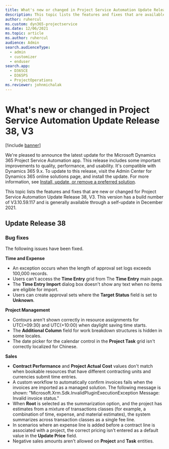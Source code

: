 ```yaml
---
title: What's new or changed in Project Service Automation Update Release 38, V3
description: This topic lists the features and fixes that are available in Microsoft Dynamics 365 Project Service Automation Update Release 38, V3.
author: ruhercul
ms.custom: dyn365-projectservice
ms.date: 12/06/2021
ms.topic: article
ms.author: ruhercul
audience: Admin
search.audienceType: 
  - admin
  - customizer
  - enduser
search.app: 
  - D365CE
  - D365PS
  - ProjectOperations
ms.reviewer: johnmichalak
---
```


# What's new or changed in Project Service Automation Update Release 38, V3

[!include [banner](../includes/psa-now-project-operations.md)]

We're pleased to announce the latest update for the Microsoft Dynamics 365 Project Service Automation app. This release includes some important improvements to quality, performance, and usability. It's compatible with Dynamics 365 9.x. To update to this release, visit the Admin Center for Dynamics 365 online solutions page, and install the update. For more information, see [Install, update, or remove a preferred solution](/power-platform/admin/install-remove-preferred-solution).

This topic lists the features and fixes that are new or changed for Project Service Automation Update Release 38, V3. This version has a build number of V3.10.59.117 and is generally available through a self-update in December 2021.

## Update Release 38

### Bug fixes

The following issues have been fixed.

**Time and Expense**

- An exception occurs when the length of approval set logs exceeds 100,000 records.
- Users can't access the **Time Entry** grid from The **Time Entry** main page.
- The **Time Entry Import** dialog box doesn't show any text when no items are eligible for import.
- Users can create approval sets where the **Target Status** field is set to **Unknown**.

**Project Management**

- Contours aren't shown correctly in resource assignments for UTC(+09:30) and UTC(+10:00) when daylight saving time starts.
- The **Additional Column** field for work breakdown structures is hidden in some locales.
- The date picker for the calendar control in the **Project Task** grid isn't correctly localized for Chinese.

**Sales**

- **Contract Performance** and **Project Actual Cost** values don't match when bookable resources that have different contracting units and currencies submit time entries.
- A custom workflow to automatically confirm invoices fails when the invoices are imported as a managed solution. The following message is shown: "Microsoft.Xrm.Sdk.InvalidPluginExecutionException Message: Invalid invoice status."
- When **Root** is selected as the summarization option, and the project has estimates from a mixture of transactions classes (for example, a combination of time, expense, and material estimates), the system summarizes across transaction classes as a single fee line.
- In scenarios where an expense line is added before a contract line is associated with a project, the correct pricing isn't entered as a default value in the **Update Price** field.
- Negative sales amounts aren't allowed on **Project** and **Task** entities.
